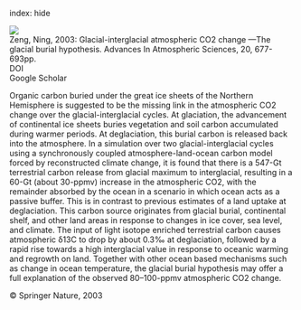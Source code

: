 index: hide

<div class="Citation">
    <div class="Citation-thumb CitationThumb-linked"  data-href="https://doi.org/10.1007/bf02915395">
      <img src="https://static.claimspace.cloud/climate-study-static/refs/thumbs/6/Zeng_2003-thumb.png" />
    </div>

  <div class="Citation-body">
    <div class="Citation-text">Zeng, Ning, 2003: Glacial-interglacial atmospheric CO2 change —The glacial burial hypothesis. <span class="Article-journal">Advances In Atmospheric Sciences, </span><span class="Article-volume">20, </span>677-693pp.</div>
    <div class="Citation-links">
      <div class="CitationLink" data-href="https://doi.org/10.1007/bf02915395">
        <div class="CitationLink-icon CitationLink-Doi"></div>
        <div class="CitationLink-text">DOI</div>
      </div>
      <div class="CitationLink" data-href="https://scholar.google.com/scholar?q=10.1007/bf02915395">
        <div class="CitationLink-icon CitationLink-Scholar"></div>
        <div class="CitationLink-text">Google Scholar</div>
      </div>
    </div>
  </div>
</div>

Organic carbon buried under the great ice sheets of the Northern Hemisphere is suggested to be the missing link in the atmospheric CO2 change over the glacial-interglacial cycles. At glaciation, the advancement of continental ice sheets buries vegetation and soil carbon accumulated during warmer periods. At deglaciation, this burial carbon is released back into the atmosphere. In a simulation over two glacial-interglacial cycles using a synchronously coupled atmosphere-land-ocean carbon model forced by reconstructed climate change, it is found that there is a 547-Gt terrestrial carbon release from glacial maximum to interglacial, resulting in a 60-Gt (about 30-ppmv) increase in the atmospheric CO2, with the remainder absorbed by the ocean in a scenario in which ocean acts as a passive buffer. This is in contrast to previous estimates of a land uptake at deglaciation. This carbon source originates from glacial burial, continental shelf, and other land areas in response to changes in ice cover, sea level, and climate. The input of light isotope enriched terrestrial carbon causes atmospheric δ13C to drop by about 0.3‰ at deglaciation, followed by a rapid rise towards a high interglacial value in response to oceanic warming and regrowth on land. Together with other ocean based mechanisms such as change in ocean temperature, the glacial burial hypothesis may offer a full explanation of the observed 80–100-ppmv atmospheric CO2 change.

<div class="Citation-copy">
&copy; Springer Nature, 2003
</div>